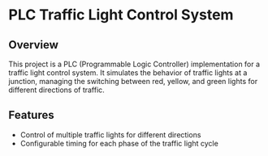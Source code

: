 # PLC Traffic Light Control System

## Overview
This project is a PLC (Programmable Logic Controller) implementation for a traffic light control system. It simulates the behavior of traffic lights at a junction, managing the switching between red, yellow, and green lights for different directions of traffic.

## Features
- Control of multiple traffic lights for different directions
- Configurable timing for each phase of the traffic light cycle

